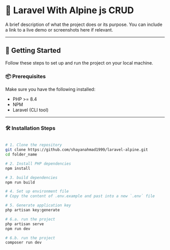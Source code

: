 # 🎯 Laravel With Alpine js CRUD

A brief description of what the project does or its purpose. You can include a link to a live demo or screenshots here if relevant.

---

## 🚀 Getting Started

Follow these steps to set up and run the project on your local machine.

### 📦 Prerequisites

Make sure you have the following installed:

-   PHP >= 8.4
-   NPM
-   Laravel (CLI tool)

---

### 🛠️ Installation Steps

```bash

# 1. Clone the repository
git clone https://github.com/shayanahmad1999/laravel-alpine.git
cd folder_name

# 2. Install PHP dependencies
npm install

# 3. build dependencies
npm run build

# 4. Set up environment file
# Copy the content of .env.example and past into a new `.env` file

# 5. Generate application key
php artisan key:generate

# 6.a. run the project
php artisan serve
npm run dev

# 6.b. run the project
composer run dev

```
